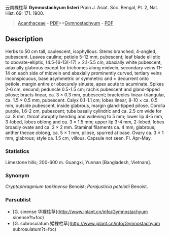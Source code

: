 云南裸柱草 **Gymnostachyum listeri** Prain J. Asiat. Soc. Bengal, Pt. 2, Nat. Hist. 69: 171. 1900.

> [Acanthaceae](Acanthaceae-爵床科.md) - [PDF](http://www.iplant.cn/foc/pdf/Acanthaceae.pdf)>>[Gymnostachyum](http://www.iplant.cn/info/Gymnostachyum?t=foc) - [PDF](http://www.iplant.cn/foc/pdf/Gymnostachyum.pdf)

## Description

Herbs to 50 cm tall, caulescent, isophyllous. Stems branched, 4-angled, pubescent. Leaves cauline; petiole 5-12 mm, pubescent; leaf blade elliptic to obovate-elliptic, (4.5-)6-13(-17) × 2.1-5.5 cm, abaxially white pubescent, adaxially glabrous except for trichomes along midvein, secondary veins 11-14 on each side of midvein and abaxially prominently curved, tertiary veins inconspicuous, base asymmetric or symmetric and ± decurrent onto petiole, margin entire or obscurely sinuate, apex acute to acuminate. Spikes 2-6 cm, secund; peduncle 0.5-1.5 cm; rachis pubescent and gland-tipped pilose; bracts linear, ca. 3 × 0.3 mm, pubescent; bracteoles linear-triangular, ca. 1.5 × 0.5 mm, pubescent. Calyx 0.1-1.1 cm; lobes linear, 8-10 × ca. 0.5 mm, outside pubescent, inside glabrous, margin gland-tipped pilose. Corolla purple, 1.6-2 cm, pubescent; tube basally cylindric and ca. 2.5 cm wide for ca. 8 mm, throat abruptly bending and widening to 5 mm; lower lip 4-5 mm, 3-lobed, lobes oblong and ca. 3 × 1.5 mm; upper lip 3-4 mm, 2-lobed, lobes broadly ovate and ca. 2 × 2 mm. Staminal filaments ca. 4 mm, glabrous; anther thecae oblong, ca. 5 × 1 mm, pilose, spurred at base. Ovary ca. 3 × 1 mm, glabrous; style ca. 1.5 cm, villous. Capsule not seen. Fl. Apr-May.

### Statistics
Limestone hills; 200-600 m. Guangxi, Yunnan [Bangladesh, Vietnam].

### Synonym
*Cryptophragmium tonkinense* Benoist; *Parajusticia petelotii* Benoist.



### Parsublist

* [G.  sinense  华裸柱草](http://www.iplant.cn/info/Gymnostachyum sinense?t=foc)
* [G.  subrosulatum  矮裸柱草](http://www.iplant.cn/info/Gymnostachyum subrosulatum?t=foc)
